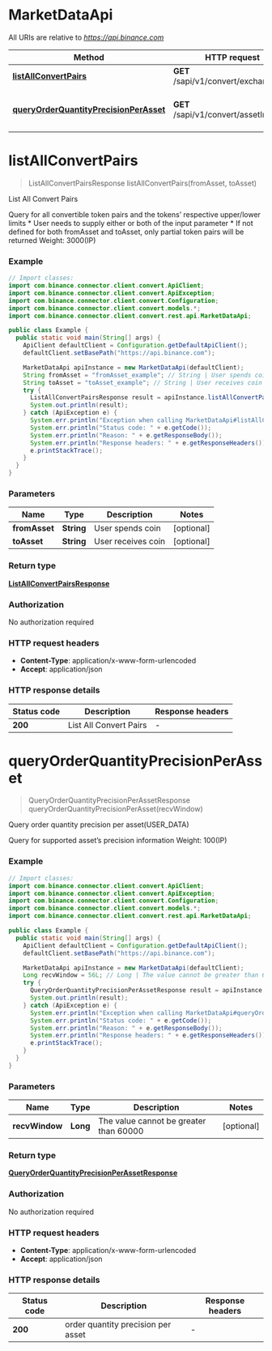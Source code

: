 # MarketDataApi

All URIs are relative to *https://api.binance.com*

| Method | HTTP request | Description |
|------------- | ------------- | -------------|
| [**listAllConvertPairs**](MarketDataApi.md#listAllConvertPairs) | **GET** /sapi/v1/convert/exchangeInfo | List All Convert Pairs |
| [**queryOrderQuantityPrecisionPerAsset**](MarketDataApi.md#queryOrderQuantityPrecisionPerAsset) | **GET** /sapi/v1/convert/assetInfo | Query order quantity precision per asset(USER_DATA) |


<a id="listAllConvertPairs"></a>
# **listAllConvertPairs**
> ListAllConvertPairsResponse listAllConvertPairs(fromAsset, toAsset)

List All Convert Pairs

Query for all convertible token pairs and the tokens’ respective upper/lower limits  * User needs to supply either or both of the input parameter * If not defined for both fromAsset and toAsset, only partial token pairs will be returned  Weight: 3000(IP)

### Example
```java
// Import classes:
import com.binance.connector.client.convert.ApiClient;
import com.binance.connector.client.convert.ApiException;
import com.binance.connector.client.convert.Configuration;
import com.binance.connector.client.convert.models.*;
import com.binance.connector.client.convert.rest.api.MarketDataApi;

public class Example {
  public static void main(String[] args) {
    ApiClient defaultClient = Configuration.getDefaultApiClient();
    defaultClient.setBasePath("https://api.binance.com");

    MarketDataApi apiInstance = new MarketDataApi(defaultClient);
    String fromAsset = "fromAsset_example"; // String | User spends coin
    String toAsset = "toAsset_example"; // String | User receives coin
    try {
      ListAllConvertPairsResponse result = apiInstance.listAllConvertPairs(fromAsset, toAsset);
      System.out.println(result);
    } catch (ApiException e) {
      System.err.println("Exception when calling MarketDataApi#listAllConvertPairs");
      System.err.println("Status code: " + e.getCode());
      System.err.println("Reason: " + e.getResponseBody());
      System.err.println("Response headers: " + e.getResponseHeaders());
      e.printStackTrace();
    }
  }
}
```

### Parameters

| Name | Type | Description  | Notes |
|------------- | ------------- | ------------- | -------------|
| **fromAsset** | **String**| User spends coin | [optional] |
| **toAsset** | **String**| User receives coin | [optional] |

### Return type

[**ListAllConvertPairsResponse**](ListAllConvertPairsResponse.md)

### Authorization

No authorization required

### HTTP request headers

 - **Content-Type**: application/x-www-form-urlencoded
 - **Accept**: application/json

### HTTP response details
| Status code | Description | Response headers |
|-------------|-------------|------------------|
| **200** | List All Convert Pairs |  -  |

<a id="queryOrderQuantityPrecisionPerAsset"></a>
# **queryOrderQuantityPrecisionPerAsset**
> QueryOrderQuantityPrecisionPerAssetResponse queryOrderQuantityPrecisionPerAsset(recvWindow)

Query order quantity precision per asset(USER_DATA)

Query for supported asset’s precision information  Weight: 100(IP)

### Example
```java
// Import classes:
import com.binance.connector.client.convert.ApiClient;
import com.binance.connector.client.convert.ApiException;
import com.binance.connector.client.convert.Configuration;
import com.binance.connector.client.convert.models.*;
import com.binance.connector.client.convert.rest.api.MarketDataApi;

public class Example {
  public static void main(String[] args) {
    ApiClient defaultClient = Configuration.getDefaultApiClient();
    defaultClient.setBasePath("https://api.binance.com");

    MarketDataApi apiInstance = new MarketDataApi(defaultClient);
    Long recvWindow = 56L; // Long | The value cannot be greater than 60000
    try {
      QueryOrderQuantityPrecisionPerAssetResponse result = apiInstance.queryOrderQuantityPrecisionPerAsset(recvWindow);
      System.out.println(result);
    } catch (ApiException e) {
      System.err.println("Exception when calling MarketDataApi#queryOrderQuantityPrecisionPerAsset");
      System.err.println("Status code: " + e.getCode());
      System.err.println("Reason: " + e.getResponseBody());
      System.err.println("Response headers: " + e.getResponseHeaders());
      e.printStackTrace();
    }
  }
}
```

### Parameters

| Name | Type | Description  | Notes |
|------------- | ------------- | ------------- | -------------|
| **recvWindow** | **Long**| The value cannot be greater than 60000 | [optional] |

### Return type

[**QueryOrderQuantityPrecisionPerAssetResponse**](QueryOrderQuantityPrecisionPerAssetResponse.md)

### Authorization

No authorization required

### HTTP request headers

 - **Content-Type**: application/x-www-form-urlencoded
 - **Accept**: application/json

### HTTP response details
| Status code | Description | Response headers |
|-------------|-------------|------------------|
| **200** | order quantity precision per asset |  -  |

